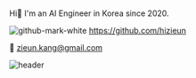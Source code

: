 ### 
Hi👋 I'm an AI Engineer in Korea since 2020.

![github-mark-white](https://user-images.githubusercontent.com/59240445/236716882-be61be30-aa6c-4c02-b2b9-57d87b81ba87.png) https://github.com/hizieun

💌 zieun.kang@gmail.com

<!--
**hizieun/hizieun** is a ✨ _special_ ✨ repository because its `README.md` (this file) appears on your GitHub profile.

Here are some ideas to get you started:

- 🔭 I’m currently working on ...
- 🌱 I’m currently learning ...
- 👯 I’m looking to collaborate on ...
- 🤔 I’m looking for help with ...
- 💬 Ask me about ...
- 📫 How to reach me: ...
- 😄 Pronouns: ...
- ⚡ Fun fact: ...
-->

![header](https://capsule-render.vercel.app/api?type=waving&color=random&height=300&section=header&text=Hello%20World!&fontSize=90)
